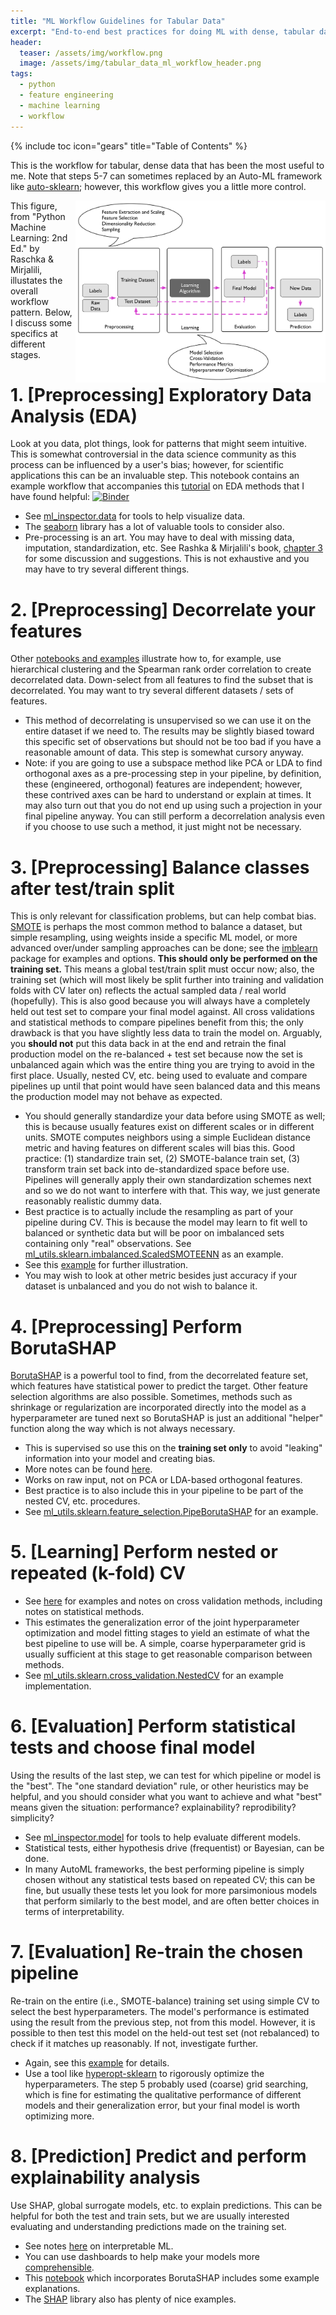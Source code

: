 ```yaml
---
title: "ML Workflow Guidelines for Tabular Data"
excerpt: "End-to-end best practices for doing ML with dense, tabular data."
header:
  teaser: /assets/img/workflow.png
  image: /assets/img/tabular_data_ml_workflow_header.png
tags:
  - python
  - feature engineering
  - machine learning
  - workflow
---
```


{% include toc icon="gears" title="Table of Contents" %}

This is the workflow for tabular, dense data that has been the most useful to me.  Note that steps 5-7 can sometimes replaced by an Auto-ML framework like [auto-sklearn](https://automl.github.io/auto-sklearn/master/); however, this workflow gives you a little more control.


<a href="https://github.com/PacktPublishing/Python-Machine-Learning-Second-Edition/blob/master/Chapter01/images/01_09.png"><img style="float: right" src="/assets/img/01_09_rashka.png" width=400px></a>
This figure, from "Python Machine Learning: 2nd Ed." by Raschka & Mirjalili, illustates the overall workflow pattern.  Below, I discuss some specifics at different stages.

# 1. [Preprocessing] Exploratory Data Analysis (EDA)
Look at you data, plot things, look for patterns that might seem intuitive.  This is somewhat controversial in the data science community as this process can be influenced by a user's bias; however, for scientific applications this can be an invaluable step.  This notebook contains an example workflow that accompanies this [tutorial](/tutorials/eda/) on EDA methods that I have found helpful: [![Binder](https://mybinder.org/badge_logo.svg)](https://mybinder.org/v2/gh/mahynski/mahynski.github.io/public?filepath=%2F_tutorials%2Feda%2Feda_starting_point.ipynb) 
 * See [ml_inspector.data](https://github.com/mahynski/ml_inspector) for tools to help visualize data.
 * The [seaborn](https://seaborn.pydata.org/) library has a lot of valuable tools to consider also.
 * Pre-processing is an art.  You may have to deal with missing data, imputation, standardization, etc.  See Rashka & Mirjalili's book, [chapter 3](https://github.com/rasbt/python-machine-learning-book-3rd-edition/tree/master/ch04) for some discussion and suggestions.  This is not exhaustive and you may have to try several different things.
 
# 2. [Preprocessing] Decorrelate your features
Other [notebooks and examples](/examples/decorrelating_ml_features/) illustrate how to, for example, use hierarchical clustering and the Spearman rank order correlation to create decorrelated data.
Down-select from all features to find the subset that is decorrelated.  You may want to try several different datasets / sets of features.
 * This method of decorrelating is unsupervised so we can use it on the entire dataset if we need to.  The results may be slightly biased toward this specific set of observations but should not be too bad if you have a reasonable amount of data.  This step is somewhat cursory anyway.
 * Note: if you are going to use a subspace method like PCA or LDA to find orthogonal axes as a pre-processing step in your pipeline, by definition, these (engineered, orthogonal) features are independent; however, these contrived axes can be hard to understand or explain at times. It may also turn out that you do not end up using such a projection in your final pipeline anyway.  You can still perform a decorrelation analysis even if you choose to use such a method, it just might not be necessary.

# 3. [Preprocessing] Balance classes after test/train split
This is only relevant for classification problems, but can help combat bias. [SMOTE](https://imbalanced-learn.org/stable/over_sampling.html?highlight=smote) is perhaps the most common method to balance a dataset, but simple resampling, using weights inside a specific ML model, or more advanced over/under sampling approaches can be done; see the [imblearn](https://imbalanced-learn.org/stable/index.html) package for examples and options.  **This should only be performed on the training set.**  This means a global test/train split must occur now; also, the training set (which will most likely be split further into training and validation folds with CV later on) reflects the actual sampled data / real world (hopefully).  This is also good because you will always have a completely held out test set to compare your final model against.  All cross validations and statistical methods to compare pipelines benefit from this; the only drawback is that you have slightly less data to train the model on.  Arguably, you **should not** put this data back in at the end and retrain the final production model on the re-balanced + test set because now the set is unbalanced again which was the entire thing you are trying to avoid in the first place.  Usually, nested CV, etc. being used to evaluate and compare pipelines up until that point would have seen balanced data and this means the production model may not behave as expected.
 * You should generally standardize your data before using SMOTE as well; this is because usually features exist on different scales or in different units.  SMOTE computes neighbors using a simple Euclidean distance metric and having features on different scales will bias this.  Good practice: (1) standardize train set, (2) SMOTE-balance train set, (3) transform train set back into de-standardized space before use.  Pipelines will generally apply their own standardization schemes next and so we do not want to interfere with that.  This way, we just generate reasonably realistic dummy data. 
 * Best practice is to actually include the resampling as part of your pipeline during CV.  This is because the model may learn to fit well to balanced or synthetic data but will be poor on imbalanced sets containing only "real" observations.  See [ml_utils.sklearn.imbalanced.ScaledSMOTEENN](https://github.com/mahynski/ml_utils/blob/main/sklearn/imbalanced.py) as an example.
 * See this [example](/examples/imbalanced_datasets/) for further illustration.
 * You may wish to look at other metric besides just accuracy if your dataset is unbalanced and you do not wish to balance it.

# 4. [Preprocessing] Perform BorutaSHAP
[BorutaSHAP](/examples/borutashap/) is a powerful tool to find, from the decorrelated feature set, which features have statistical power to predict the target.  Other feature selection algorithms are also possible.  Sometimes, methods such as shrinkage or regularization are incorporated directly into the model as a hyperparameter are tuned next so BorutaSHAP is just an additional "helper" function along the way which is not always necessary.
 * This is supervised so use this on the **training set only** to avoid "leaking" information into your model and creating bias.
 * More notes can be found [here](/notes/borutashap).
 * Works on raw input, not on PCA or LDA-based orthogonal features.
 * Best practice is to also include this in your pipeline to be part of the nested CV, etc. procedures.
 * See [ml_utils.sklearn.feature_selection.PipeBorutaSHAP](https://github.com/mahynski/ml_utils/blob/main/sklearn/feature_selection.py) for an example.

# 5. [Learning] Perform nested or repeated (k-fold) CV
 * See [here](/examples/cross_validation) for examples and notes on cross validation methods, including notes on statistical methods.
 * This estimates the generalization error of the joint hyperparameter optimization and model fitting stages to yield an estimate of what the best pipeline to use will be. A simple, coarse hyperparameter grid is usually sufficient at this stage to get reasonable comparison between methods.
 * See [ml_utils.sklearn.cross_validation.NestedCV](https://github.com/mahynski/ml_utils/blob/main/sklearn/feature_selection.py) for an example implementation.

# 6. [Evaluation] Perform statistical tests and choose final model 
Using the results of the last step, we can test for which pipeline or model is the "best".  The "one standard deviation" rule, or other heuristics may be helpful, and you should consider what you want to achieve and what "best" means given the situation: performance? explainability? reprodibility? simplicity?
 * See [ml_inspector.model](https://github.com/mahynski/ml_inspector/model.py) for tools to help evaluate different models.
 * Statistical tests, either hypothesis drive (frequentist) or Bayesian, can be done.
 * In many AutoML frameworks, the best performing pipeline is simply chosen without any statistical tests based on repeated CV; this can be fine, but usually these tests let you look for more parsimonious models that perform similarly to the best model, and are often better choices in terms of interpretability.

# 7. [Evaluation] Re-train the chosen pipeline
Re-train on the entire (i.e., SMOTE-balance) training set using simple CV to select the best hyperparameters.  The model's performance is estimated using the result from the previous step, not from this model.  However, it is possible to then test this model on the held-out test set (not rebalanced) to check if it matches up reasonably.  If not, investigate further.
  * Again, see this [example](/examples/cross_validation) for details.
  * Use a tool like [hyperopt-sklearn](https://github.com/hyperopt/hyperopt-sklearn) to rigorously optimize the hyperparameters.  The step 5 probably used (coarse) grid searching, which is fine for estimating the qualitative performance of different models and their generalization error, but your final model is worth optimizing more.

# 8. [Prediction] Predict and perform explainability analysis 
Use SHAP, global surrogate models, etc. to explain predictions.  This can be helpful for both the test and train sets, but we are usually interested evaluating and understanding predictions made on the training set.
 * See notes [here](/notes/interpretable_machine_learning) on interpretable ML.
 * You can use dashboards to help make your models more [comprehensible](/tutorials/configuring_explainerdashboard).
 * This [notebook](/notes/borutashap) which incorporates BorutaSHAP includes some example explanations.
 * The [SHAP](https://github.com/slundberg/shap) library also has plenty of nice examples.
